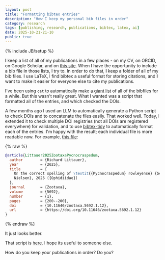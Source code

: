 ```yaml
---
layout: post
title: "Formatting bibtex entries"
description: "How I keep my personal bib files in order"
category: research
tags: [publishing, research, publications, bibtex, latex, ai]
date: 2025-10-21-21-10
public: true
---
```

{% include JB/setup %}

I keep a list of all of my publications in a few places - on my CV, on ORCID, on Google Scholar, and on [this site](https://www.burntfen.com/publications). When I have the opportunity to include a bib file in those lists, I try to. In order to do that, I keep a folder of all of my bib files. I use LaTeX, I find bibtex a useful format for storing citations, and I want to make it easier for everyone else to cite my publications.

I've been using `cat` to automatically make [a giant list](https://github.com/RichardLitt/burntfen.com/blob/master/publications/bib/publications.bib) of all of the bibfiles for a while. But this wasn't really great. What I wanted was a script that formatted all of the entries, and which checked the DOIs.

A few months ago I used an LLM to automatically generate a Python script to check DOIs and to concatenate the files easily. That worked well. Today, I extended it to check multiple DOI registries (not all DOIs are registered everywhere) for validation, and to use [bibtex-tidy](https://github.com/FlamingTempura/bibtex-tidy) to automatically format each of the entries. I'm happy with the result; each individual file is more readable now. For example, [this file](https://github.com/RichardLitt/burntfen.com/blob/master/publications/bib/Littauer2025ZootaxaPycnocraspedum.bib):

{% raw %}
```bibtex
@article{Littauer2025ZootaxaPycnocraspedum,
  author        = {Richard Littauer},
  year          = {2025},
  title         = {
    On the correct spelling of \textit{{Pycnocraspedum} rowleyense} {Schwarzhans, Psomadakis \&
    Nielsen}, 2025 ({Ophidiidae})
  },
  journal       = {Zootaxa},
  volume        = {5692},
  number        = {1},
  pages         = {200--200},
  doi           = {10.11646/zootaxa.5692.1.12},
  url           = {https://doi.org/10.11646/zootaxa.5692.1.12}
}
```
{% endraw %}

It just looks better.

That script is [here](https://github.com/RichardLitt/burntfen.com/blob/master/publications/bib/merge_bib.py). I hope its useful to someone else.

How do you keep your publications in order? Do you?
